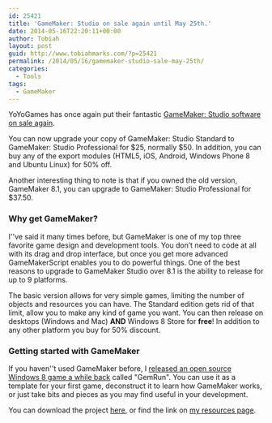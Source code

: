```yaml
---
id: 25421
title: 'GameMaker: Studio on sale again until May 25th.'
date: 2014-05-16T22:20:11+00:00
author: Tobiah
layout: post
guid: http://www.tobiahmarks.com/?p=25421
permalink: /2014/05/16/gamemaker-studio-sale-may-25th/
categories:
  - Tools
tags:
  - GameMaker
---
```

YoYoGames has once again put their fantastic [GameMaker: Studio software on sale again](https://www.yoyogames.com/developers/promotions/sale).

You can now upgrade your copy of GameMaker: Studio Standard to GameMaker: Studio Professional for $25, normally $50. In addition, you can buy any of the export modules (HTML5, iOS, Android, Windows Phone 8 and Ubuntu Linux) for 50% off.

Another interesting thing to note is that if you owned the old version, GameMaker 8.1, you can upgrade to GameMaker: Studio Professional for $37.50.

### Why get GameMaker?

I''ve said it many times before, but GameMaker is one of my top three favorite game design and development tools. You don’t need to code at all with its drag and drop interface, but once you get more advanced GameMakerScript enables you to do powerful things. One of the best reasons to upgrade to GameMaker Studio over 8.1 is the ability to release for up to 9 platforms.

The basic version allows for very simple games, limiting the number of objects and resources you can have. The Standard edition gets rid of that limit, allow you to make any kind of game you want. You can then release on desktops (Windows and Mac) **AND** Windows 8 Store for **free**! In addition to any other platform you buy for 50% discount.

### Getting started with GameMaker

If you haven''t used GameMaker before, I [released an open source Windows 8 game a while back](http://www.tobiahmarks.com/2014/01/open-source-windows-8-gamemaker-game-gem-run/) called "GemRun". You can use it as a template for your first game, deconstruct it to learn how GameMaker works, or just take bits and pieces as you may find useful in your development.

You can download the project [here](http://tobiahm.github.io/GemRun/), or find the link on [my resources page](http://www.tobiahmarks.com/resources/).